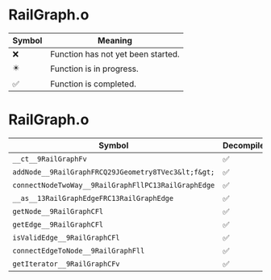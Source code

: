 # RailGraph.o
| Symbol | Meaning 
| ------------- | ------------- 
| :x: | Function has not yet been started. 
| :eight_pointed_black_star: | Function is in progress. 
| :white_check_mark: | Function is completed. 


# RailGraph.o
| Symbol | Decompiled? |
| ------------- | ------------- |
| `__ct__9RailGraphFv` | :white_check_mark: |
| `addNode__9RailGraphFRCQ29JGeometry8TVec3&lt;f&gt;` | :white_check_mark: |
| `connectNodeTwoWay__9RailGraphFllPC13RailGraphEdge` | :white_check_mark: |
| `__as__13RailGraphEdgeFRC13RailGraphEdge` | :white_check_mark: |
| `getNode__9RailGraphCFl` | :white_check_mark: |
| `getEdge__9RailGraphCFl` | :white_check_mark: |
| `isValidEdge__9RailGraphCFl` | :white_check_mark: |
| `connectEdgeToNode__9RailGraphFll` | :white_check_mark: |
| `getIterator__9RailGraphCFv` | :white_check_mark: |
